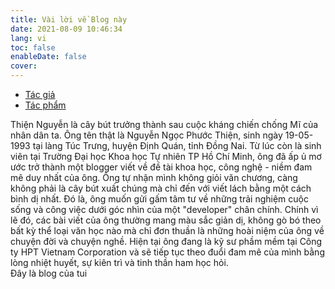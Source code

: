 ```yaml
---
title: Vài lời về Blog này
date: 2021-08-09 10:46:34
lang: vi
toc: false
enableDate: false
cover:
---
```

<div class="tabs is-boxed my-3">
  <ul class="mx-0 my-0">
    <li class="is-active">
      <a href="#about-me">
        <span class="icon is-small"><i class="fas fa-file-code" aria-hidden="true"></i></span>
        <span>Tác giả</span>
      </a>
    </li>
    <li>
      <a href="#about-site">
        <span class="icon is-small"><i class="fas fa-cubes" aria-hidden="true"></i></span>
        <span>Tác phẩm</span>
      </a>
    </li>
  </ul>
</div>

<div id="about-me" class="tab-content">
  Thiện Nguyễn là cây bút trưởng thành sau cuộc kháng chiến chống Mĩ của nhân dân ta. Ông tên thật là Nguyễn Ngọc Phước Thiện, sinh ngày 19-05-1993 tại làng Túc Trưng, huyện Định Quán, tỉnh Đồng Nai. Từ lúc còn là sinh viên tại Trường Đại học Khoa học Tự nhiên TP Hồ Chí Minh, ông đã ấp ủ mơ ước trở thành một blogger viết về đề tài khoa học, công nghệ - niềm đam mê duy nhất của ông. Ông tự nhận mình không giỏi văn chương, càng không phải là cây bút xuất chúng mà chỉ đến với viết lách bằng một cách bình dị nhất. Đó là, ông muốn gửi gấm tâm tư về những trải nghiệm cuộc sống và công việc dưới góc nhìn của một "developer" chân chính. Chính vì lẽ đó, các bài viết của ông thường mang màu sắc giản dị, không gò bó theo bất kỳ thể loại văn học nào mà chỉ đơn thuần là những hoài niệm của ông về chuyện đời và chuyện nghề. Hiện tại ông đang là kỹ sư phầm mềm tại Công ty HPT Vietnam Corporation và sẽ tiếp tục theo đuổi đam mê của mình bằng lòng nhiệt huyết, sự kiên trì và tinh thần ham học hỏi.
</div>

<div id="about-site" class="tab-content is-hidden">
    Đây là blog của tui
</div>



